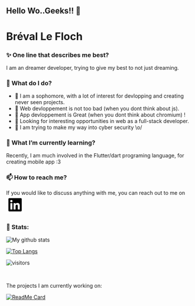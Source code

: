 ## Hello Wo..Geeks!! 👋
# Bréval Le Floch

<!--
**LightInn/LightInn** is a ✨ _special_ ✨ repository because its `README.md` (this file) appears on your GitHub profile.

🔭 I’m currently working on ...
- 🤔 I’m looking for help with ...
- 👯 I’m looking to collaborate on ...
- 💬 Ask me about ...
- ⚡ Fun fact: ...
-->


### :sparkles: One line that describes me best?

I am an dreamer developer, trying to give my best to not just dreaming.

### 🤔 What do I do? 

 - :green_book: I am a sophomore, with a lot of interest for devlopping and creating never seen projects.
 - :green_book: Web devloppement is not too bad (when you dont think about js). 
 - :green_book: App devloppement is Great (when you dont think about chromium) !  
 - :green_book: Looking for interesting opportunities in web as a full-stack  developer.
 - :green_book: I am trying to make my way into cyber security \o/ 

### 🌱 What I’m currently learning?

Recently, I am much involved in the Flutter/dart programing language, for creating mobile app :3

### 📫 How to reach me?
If you would like to discuss anything with me, you can reach out to me on [<img src="https://raw.githubusercontent.com/ChoukseyKhushbu/ChoukseyKhushbu/100c63ccd5bf079f7995582b29ae0b3931724e87/readme/linkedin-box-fill.svg" >](https://www.linkedin.com/in/br%C3%A9val-le-floch-234564190/)


### 📶 Stats:
<!-- ![My github stats](https://github-readme-stats.vercel.app/api?username=ChoukseyKhushbu&show_icons=true&title_color=fff&icon_color=79ff97&text_color=9f9f9f&bg_color=151515&count_private=true) -->

![My github stats](https://github-readme-stats.vercel.app/api?username=LightInn&include_all_commits=true&show_icons=true&theme=dracula&count_private=true)

[![Top Langs](https://github-readme-stats.vercel.app/api/top-langs/?username=LightInn&theme=dracula&layout=compact)](https://github.com/anuraghazra/github-readme-stats)

![visitors](https://profile-counter.glitch.me/LightInn/count.svg)


<br />

<div><p>The projects I am currently working on: </p></div>

[![ReadMe Card](https://github-readme-stats.vercel.app/api/pin/?username=LightIn-death&repo=Site-Underflow)](https://github.com/LightInn/Site-Underflow)
